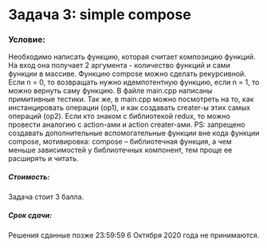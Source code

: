 # Задача 3: simple compose

### Условие:
Необходимо написать функцию, которая считает композицию функций. На вход она получает 2 аргумента - количество функций и сами функции в массиве. Функцию compose можно сделать рекурсивной. Если n = 0, то возвращать нужно идемпотентную функцию, если n = 1, то можно вернуть саму функцию. В файле main.cpp написаны примитивные тестики. Так же, в main.cpp можно посмотреть на то, как инстанцировать операции (op1), и как создавать creater-ы этих самых операций (op2). Если кто знаком с библиотекой redux, то можно провести аналогию с action-ами и action creater-ами. PS: запрещено создавать дополнительные вспомогательные функции вне кода функции compose, мотивировка: compose – библиотечная функция, а чем меньше зависимостей у библиотечных компонент, тем проще ее расширять и читать.

##### Стоимость:
Задача стоит 3 балла.

##### Срок сдачи:
Решения сданные позже 23:59:59 6 Октября 2020 года не принимаются.
